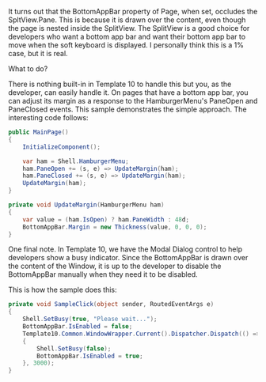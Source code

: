 ﻿It turns out that the BottomAppBar property of Page, when set, occludes the SpltView.Pane. This is because it is drawn over the content, even though the page is nested inside the SplitView. The SplitView is a good choice for developers who want a bottom app bar and want their bottom app bar to move when the soft keyboard is displayed. I personally think this is a 1% case, but it is real. 

What to do?

There is nothing built-in in Template 10 to handle this but you, as the developer, can easily handle it. On pages that have a bottom app bar, you can adjust its margin as a response to the HamburgerMenu's PaneOpen and PaneClosed events. This sample demonstrates the simple approach. The interesting code follows:

````csharp
public MainPage()
{
    InitializeComponent();

    var ham = Shell.HamburgerMenu;
    ham.PaneOpen += (s, e) => UpdateMargin(ham);
    ham.PaneClosed += (s, e) => UpdateMargin(ham);
    UpdateMargin(ham);
}

private void UpdateMargin(HamburgerMenu ham)
{
    var value = (ham.IsOpen) ? ham.PaneWidth : 48d;
    BottomAppBar.Margin = new Thickness(value, 0, 0, 0);
}
````

One final note. In Template 10, we have the Modal Dialog control to help developers show a busy 
indicator. Since the BottomAppBar is drawn over the content of the Window, it is up to the developer
to disable the BottomAppBar manually when they need it to be disabled. 

This is how the sample does this:

````csharp
private void SampleClick(object sender, RoutedEventArgs e)
{
    Shell.SetBusy(true, "Please wait...");
    BottomAppBar.IsEnabled = false;
    Template10.Common.WindowWrapper.Current().Dispatcher.Dispatch(() =>
    {
        Shell.SetBusy(false);
        BottomAppBar.IsEnabled = true;
    }, 3000);
}
````